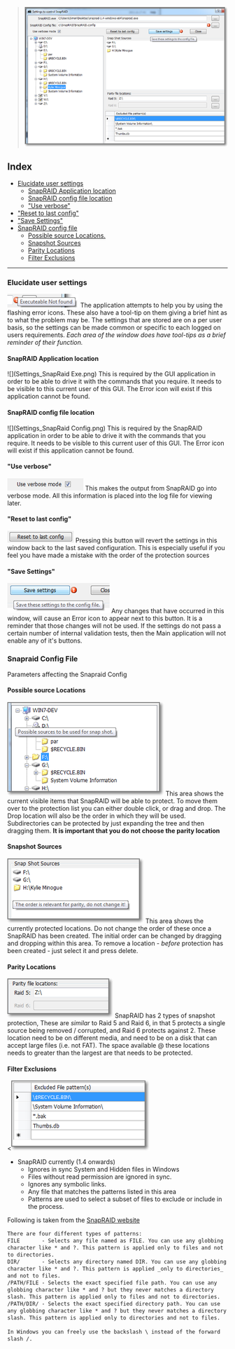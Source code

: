 >![](Settings_Settings.png)
## Index
* [Elucidate user settings](#elucidate-user-settings)
	* [SnapRAID Application location](#snapraid-application-location)
	* [SnapRAID config file location](#snapraid-config-file-location)
	* ["Use verbose"](#use-verbose)
* ["Reset to last config"](#reset-to-last-config)
* ["Save Settings"](#save-settings)
* [SnapRAID config file](#snapraid-config-file)
	* [Possible source Locations.](#possible-source-locations)
	* [Snapshot Sources](#snapshot-sources)
	* [Parity Locations](#parity-locs)
	* [Filter Exclusions](#filter-exclusions)

----

### Elucidate user settings
![](../images/Settings_ErrorProviders.png) 
The application attempts to help you by using the flashing error icons. These also have a tool-tip on them giving a brief hint as to what the problem may be.
The settings that are stored are on a per user basis, so the settings can be made common or specific to each logged on users requirements.
_Each area of the window does have tool-tips as a brief reminder of their function._

#### SnapRAID Application location
![](Settings_SnapRaid Exe.png) 
This is required by the GUI application in order to be able to drive it with the commands that you require. It needs to be visible to this current user of this GUI. The Error icon will exist if this application cannot be found.

#### SnapRAID config file location
![](Settings_SnapRaid Config.png)
This is required by the SnapRAID application in order to be able to drive it with the commands that you require. It needs to be visible to this current user of this GUI. The Error icon will exist if this application cannot be found.

#### "Use verbose"
![](../images/Settings_UseVerbose.png)
This makes the output from SnapRAID go into verbose mode. All this information is placed into the log file for viewing later.

#### "Reset to last config"
![](../images/Settings_ResetToLast.png)
Pressing this button will revert the settings in this window back to the last saved configuration. This is especially useful if you feel you have made a mistake with the order of the protection sources

#### "Save Settings"
![](../images/Settings_SaveSettings.png)
Any changes that have occurred in this window, will cause an Error icon to appear next to this button. It is a reminder that those changes will not be used. If the settings do not pass a certain number of internal validation tests, then the Main application will not enable any of it's buttons.

### Snapraid Config File
Parameters affecting the Snapraid Config

#### Possible source Locations
![](../images/Settings_Sources.png)
This area shows the current visible items that SnapRAID will be able to protect. To move them over to the protection list you can either double click, or drag and drop. The Drop location will also be the order in which they will be used. Subdirectories can be protected by just expanding the tree and then dragging them.
**It is important that you do not choose the parity location**

#### Snapshot Sources
![](../images/Settings_Snap%20Sources.png) 
This area shows the currently protected locations. Do not change the order of these once a SnapRAID has been created. The initial order can be changed by dragging and dropping within this area. To remove a location - _before_ protection has been created - just select it and press delete.

#### Parity Locations
![](../images/Settings_ParityFileLocs.png)
SnapRAID has 2 types of snapshot protection, These are _similar_ to Raid 5 and Raid 6, in that 5 protects a single source being removed / corrupted, and Raid 6 protects against 2. These location need to be on different media, and need to be on a disk that can accept large files (i.e. not FAT). The space available @ these locations needs to greater than the largest are that needs to be protected.

#### Filter Exclusions
<![](../images/Settings_ExcludedPatterns.png) 
* SnapRAID currently (1.4 onwards) 
	* Ignores in sync System and Hidden files in Windows
	* Files without read permission are ignored in sync.
	* Ignores any symbolic links.
	* Any file that matches the patterns listed in this area
	* Patterns are used to select a subset of files to exclude or include in the process.

Following is taken from the [SnapRAID website](http://snapraid.sourceforge.net/manual.html)


    There are four different types of patterns:
    FILE       - Selects any file named as FILE. You can use any globbing character like * and ?. This pattern is applied only to files and not to directories.
    DIR/       - Selects any directory named DIR. You can use any globbing character like * and ?. This pattern is applied _only to directories_ and not to files.
    /PATH/FILE - Selects the exact specified file path. You can use any globbing character like * and ? but they never matches a directory slash. This pattern is applied only to files and not to directories.
    /PATH/DIR/ - Selects the exact specified directory path. You can use any globbing character like * and ? but they never matches a directory slash. This pattern is applied only to directories and not to files.

    In Windows you can freely use the backslash \ instead of the forward slash /. 

